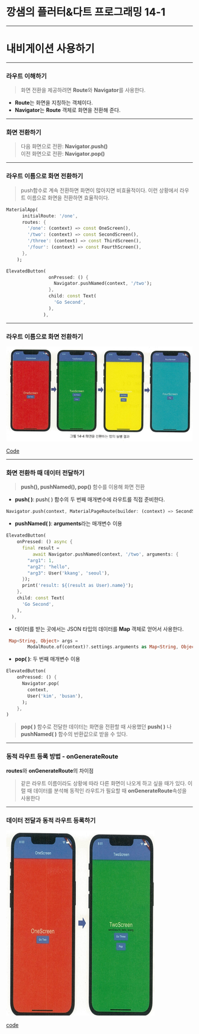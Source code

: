 # 깡샘의 플러터&다트 프로그래밍 14-1

---

# 내비게이션 사용하기


---

### 라우트 이해하기
> 화면 전환을 제공하려면 **Route**와 **Navigator**를 사용한다.

- **Route**는 화면을 지칭하는 객체이다.
- **Navigator**는 **Route** 객체로 화면을 전환해 준다.

---

### 화면 전환하기
> 다음 화면으로 전환: **Navigator.push()**  
> 이전 화면으로 전환: **Navigator.pop()**

---

### 라우트 이름으로 화면 전환하기
> push함수로 계속 전환하면 화면이 많아지면 비효율적이다. 이런 상황에서 라우트 이름으로 화면을 전환하면 효율적이다.

```dart
MaterialApp(
      initialRoute: '/one',
      routes: {
        '/one': (context) => const OneScreen(),
        '/two': (context) => const SecondScreen(),
        '/three': (context) => const ThirdScreen(),
        '/four': (context) => const FourthScreen(),
      },
    );
```

```dart
ElevatedButton(
                onPressed: () {
                  Navigator.pushNamed(context, '/two');
                },
                child: const Text(
                  'Go Second',
                ),
              ),
```

---

### 라우트 이름으로 화면 전환하기 

<img src = "https://github.com/tjddus5767/Picture/blob/main/%ED%99%94%EB%A9%B4%20%EC%A0%84%ED%99%98%ED%95%98%EA%B8%B0.png?raw=true"/>

[Code](https://github.com/tjddus5767/Flutter/tree/master/lib/ch14)

---

### 화면 전환하 때 데이터 전달하기
> **push(), pushNamed(), pop()** 함수를 이용해 화면 전환

- **push( )**: push( ) 함수의 두 번째 매개변수에 라우트를 직접 준비한다.
```dart
Navigator.push(context, MaterialPageRoute(builder: (context) => SecondScreen("hello")));
```
- **pushNamed( )**: **arguments**라는 매개변수 이용
```dart
ElevatedButton(
    onPressed: () async {
      final result =
          await Navigator.pushNamed(context, '/two', arguments: {
        "arg1": 1,
        "arg2": "hello",
        "arg3": User('kkang', 'seoul'),
      });
      print('result: ${(result as User).name}');
    },
    child: const Text(
      'Go Second',
    ),
  ),
```

- 데이터를 받는 곳에서는 JSON 타입의 데이터를 **Map** 객체로 얻어서 사용한다.
```dart
 Map<String, Object> args =
        ModalRoute.of(context)?.settings.arguments as Map<String, Object>;
```

- **pop( )**: 두 번째 매개변수 이용
```dart
ElevatedButton(
    onPressed: () {
      Navigator.pop(
        context,
        User('kim', 'busan'),
      );
    },
)
```
> **pop( )** 함수로 전달한 데이터는 화면을 전환할 때 사용했던 **push( )** 나 **pushNamed( )** 함수의 반환값으로 받을 수 있다. 

---

### 동적 라우트 등록 방법 - onGenerateRoute

**routes**와 **onGenerateRoute**의 차이점
> 같은 라우트 이름이라도 상황에 따라 다른 화면이 나오게 하고 싶을 때가 있다. 이럴 때 데이터를 분석해 동적인 라우트가 필요할 때 **onGenerateRoute**속성을 사용한다

---

### 데이터 전달과 동적 라우트 등록하기

<img src = "https://github.com/tjddus5767/Picture/blob/main/%EB%8D%B0%EC%9D%B4%ED%84%B0%20%EC%A0%84%EB%8B%AC%EA%B3%BC%20%EB%8F%99%EC%A0%81%20%EB%9D%BC%EC%9A%B0%ED%8A%B8%20%EB%93%B1%EB%A1%9D%ED%95%98%EA%B8%B0.png?raw=true" width = "400" height = "500" />

[code](https://github.com/tjddus5767/Flutter/tree/master/lib/ch14)